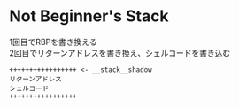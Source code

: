 # Not Beginner's Stack  
1回目でRBPを書き換える  
2回目でリターンアドレスを書き換え、シェルコードを書き込む  
```
+++++++++++++++++ <- __stack__shadow  
リターンアドレス  
シェルコード  
+++++++++++++++++    
```
